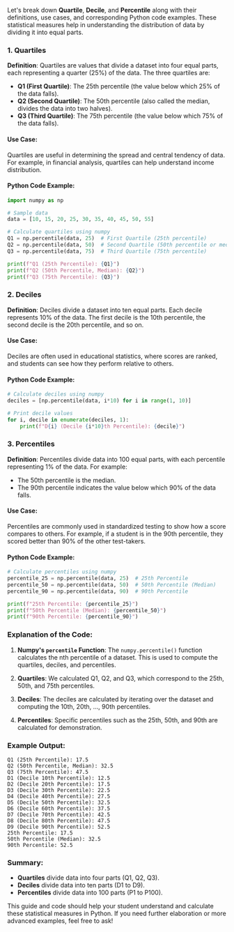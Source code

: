 Let's break down **Quartile**, **Decile**, and **Percentile** along with their definitions, use cases, and corresponding Python code examples. These statistical measures help in understanding the distribution of data by dividing it into equal parts.

### 1. **Quartiles**

**Definition**:
Quartiles are values that divide a dataset into four equal parts, each representing a quarter (25%) of the data. The three quartiles are:

- **Q1 (First Quartile)**: The 25th percentile (the value below which 25% of the data falls).
- **Q2 (Second Quartile)**: The 50th percentile (also called the median, divides the data into two halves).
- **Q3 (Third Quartile)**: The 75th percentile (the value below which 75% of the data falls).

#### Use Case:

Quartiles are useful in determining the spread and central tendency of data. For example, in financial analysis, quartiles can help understand income distribution.

#### Python Code Example:

```python
import numpy as np

# Sample data
data = [10, 15, 20, 25, 30, 35, 40, 45, 50, 55]

# Calculate quartiles using numpy
Q1 = np.percentile(data, 25)  # First Quartile (25th percentile)
Q2 = np.percentile(data, 50)  # Second Quartile (50th percentile or median)
Q3 = np.percentile(data, 75)  # Third Quartile (75th percentile)

print(f"Q1 (25th Percentile): {Q1}")
print(f"Q2 (50th Percentile, Median): {Q2}")
print(f"Q3 (75th Percentile): {Q3}")
```

### 2. **Deciles**

**Definition**:
Deciles divide a dataset into ten equal parts. Each decile represents 10% of the data. The first decile is the 10th percentile, the second decile is the 20th percentile, and so on.

#### Use Case:

Deciles are often used in educational statistics, where scores are ranked, and students can see how they perform relative to others.

#### Python Code Example:

```python
# Calculate deciles using numpy
deciles = [np.percentile(data, i*10) for i in range(1, 10)]

# Print decile values
for i, decile in enumerate(deciles, 1):
    print(f"D{i} (Decile {i*10}th Percentile): {decile}")
```

### 3. **Percentiles**

**Definition**:
Percentiles divide data into 100 equal parts, with each percentile representing 1% of the data. For example:

- The 50th percentile is the median.
- The 90th percentile indicates the value below which 90% of the data falls.

#### Use Case:

Percentiles are commonly used in standardized testing to show how a score compares to others. For example, if a student is in the 90th percentile, they scored better than 90% of the other test-takers.

#### Python Code Example:

```python
# Calculate percentiles using numpy
percentile_25 = np.percentile(data, 25)  # 25th Percentile
percentile_50 = np.percentile(data, 50)  # 50th Percentile (Median)
percentile_90 = np.percentile(data, 90)  # 90th Percentile

print(f"25th Percentile: {percentile_25}")
print(f"50th Percentile (Median): {percentile_50}")
print(f"90th Percentile: {percentile_90}")
```

### Explanation of the Code:

1. **Numpy's `percentile` Function**: 
   The `numpy.percentile()` function calculates the nth percentile of a dataset. This is used to compute the quartiles, deciles, and percentiles.

2. **Quartiles**: We calculated Q1, Q2, and Q3, which correspond to the 25th, 50th, and 75th percentiles.

3. **Deciles**: The deciles are calculated by iterating over the dataset and computing the 10th, 20th, ..., 90th percentiles.

4. **Percentiles**: Specific percentiles such as the 25th, 50th, and 90th are calculated for demonstration.

### Example Output:

```
Q1 (25th Percentile): 17.5
Q2 (50th Percentile, Median): 32.5
Q3 (75th Percentile): 47.5
D1 (Decile 10th Percentile): 12.5
D2 (Decile 20th Percentile): 17.5
D3 (Decile 30th Percentile): 22.5
D4 (Decile 40th Percentile): 27.5
D5 (Decile 50th Percentile): 32.5
D6 (Decile 60th Percentile): 37.5
D7 (Decile 70th Percentile): 42.5
D8 (Decile 80th Percentile): 47.5
D9 (Decile 90th Percentile): 52.5
25th Percentile: 17.5
50th Percentile (Median): 32.5
90th Percentile: 52.5
```

### Summary:

- **Quartiles** divide data into four parts (Q1, Q2, Q3).
- **Deciles** divide data into ten parts (D1 to D9).
- **Percentiles** divide data into 100 parts (P1 to P100).

This guide and code should help your student understand and calculate these statistical measures in Python. If you need further elaboration or more advanced examples, feel free to ask!
